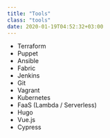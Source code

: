 ```yaml
---
title: "Tools"
class: "tools"
date: 2020-01-19T04:52:32+03:00
---
```


- Terraform
- Puppet
- Ansible
- Fabric
- Jenkins
- Git
- Vagrant
- Kubernetes
- FaaS (Lambda / Serverless)
- Hugo
- Vue.js
- Cypress
